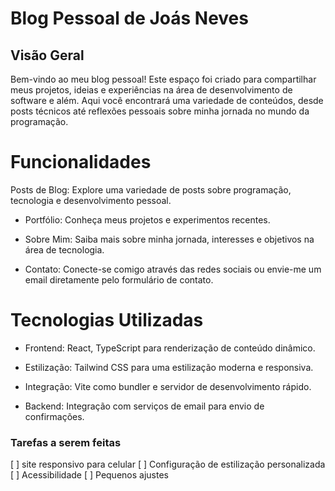 # Blog Pessoal de Joás Neves
## Visão Geral
Bem-vindo ao meu blog pessoal! Este espaço foi criado para compartilhar meus projetos, ideias e experiências na área de desenvolvimento de software e além. Aqui você encontrará uma variedade de conteúdos, desde posts técnicos até reflexões pessoais sobre minha jornada no mundo da programação.

# Funcionalidades
Posts de Blog: Explore uma variedade de posts sobre programação, tecnologia e desenvolvimento pessoal.

- Portfólio: Conheça meus projetos e experimentos recentes.

- Sobre Mim: Saiba mais sobre minha jornada, interesses e objetivos na área de tecnologia.

- Contato: Conecte-se comigo através das redes sociais ou envie-me um email diretamente pelo formulário de contato.

# Tecnologias Utilizadas
- Frontend: React, TypeScript para renderização de conteúdo dinâmico.

- Estilização: Tailwind CSS para uma estilização moderna e responsiva.

- Integração: Vite como bundler e servidor de desenvolvimento rápido.

- Backend: Integração com serviços de email para envio de confirmações.

### Tarefas a serem feitas

[ ] site responsivo para celular
[ ] Configuração de estilização personalizada
[ ] Acessibilidade
[ ] Pequenos ajustes